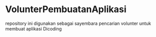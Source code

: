 # VolunterPembuatanAplikasi
repository ini digunakan sebagai sayembara pencarian volunter untuk membuat aplikasi Dicoding
